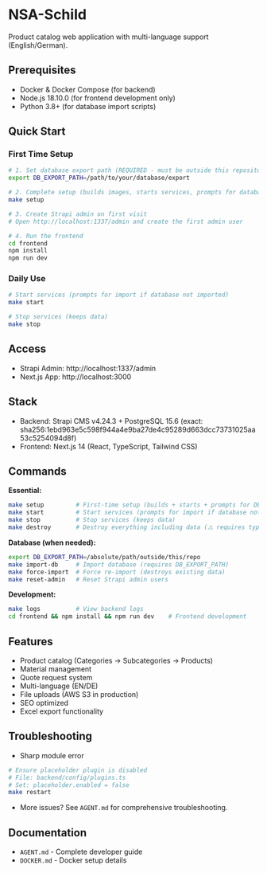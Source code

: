 # NSA-Schild

Product catalog web application with multi-language support (English/German).

## Prerequisites

- Docker & Docker Compose (for backend)
- Node.js 18.10.0 (for frontend development only)
- Python 3.8+ (for database import scripts)

## Quick Start

### First Time Setup

```bash
# 1. Set database export path (REQUIRED - must be outside this repository)
export DB_EXPORT_PATH=/path/to/your/database/export

# 2. Complete setup (builds images, starts services, prompts for database import)
make setup

# 3. Create Strapi admin on first visit
# Open http://localhost:1337/admin and create the first admin user

# 4. Run the frontend
cd frontend
npm install
npm run dev
```

### Daily Use

```bash
# Start services (prompts for import if database not imported)
make start

# Stop services (keeps data)
make stop
```

## Access

- Strapi Admin: http://localhost:1337/admin
- Next.js App: http://localhost:3000

## Stack

- Backend: Strapi CMS v4.24.3 + PostgreSQL 15.6 (exact: sha256:1ebd963e5c598f944a4e9ba27de4c95289d663dcc73731025aa53c5254094d8f)
- Frontend: Next.js 14 (React, TypeScript, Tailwind CSS)

## Commands

**Essential:**
```bash
make setup         # First-time setup (builds + starts + prompts for DB import)
make start         # Start services (prompts for import if database not imported)
make stop          # Stop services (keeps data)
make destroy       # Destroy everything including data (⚠️ requires typing "DESTROY")
```

**Database (when needed):**
```bash
export DB_EXPORT_PATH=/absolute/path/outside/this/repo
make import-db     # Import database (requires DB_EXPORT_PATH)
make force-import  # Force re-import (destroys existing data)
make reset-admin   # Reset Strapi admin users
```

**Development:**
```bash
make logs          # View backend logs
cd frontend && npm install && npm run dev    # Frontend development
```

## Features

- Product catalog (Categories → Subcategories → Products)
- Material management
- Quote request system
- Multi-language (EN/DE)
- File uploads (AWS S3 in production)
- SEO optimized
- Excel export functionality

## Troubleshooting

- Sharp module error
```bash
# Ensure placeholder plugin is disabled
# File: backend/config/plugins.ts
# Set: placeholder.enabled = false
make restart
```
- More issues? See `AGENT.md` for comprehensive troubleshooting.

## Documentation

- `AGENT.md` - Complete developer guide
- `DOCKER.md` - Docker setup details
